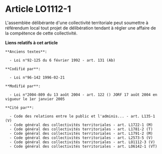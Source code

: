 # Article LO1112-1

L'assemblée délibérante d'une collectivité territoriale peut soumettre à référendum local tout projet de délibération tendant
à régler une affaire de la compétence de cette collectivité.

**Liens relatifs à cet article**

	**Anciens textes**:

	  - Loi n°92-125 du 6 février 1992 - art. 131 (Ab)

	**Codifié par**:

	  - Loi n°96-142 1996-02-21

	**Modifié par**:

	  - Loi n°2004-809 du 13 août 2004 - art. 122 () JORF 17 août 2004 en vigueur le 1er janvier 2005

	**Cité par**:

	  - Code des relations entre le public et l'adminis... - art. L135-1 (V)
	  - Code général des collectivités territoriales - art. L1722-1 (M)
	  - Code général des collectivités territoriales - art. L1781-2 (T)
	  - Code général des collectivités territoriales - art. L1791-2 (M)
	  - Code général des collectivités territoriales - art. L2573-5 (V)
	  - Code général des collectivités territoriales - art. LO1112-3 (V)
	  - Code général des collectivités territoriales - art. LO6142-1 (VT)
